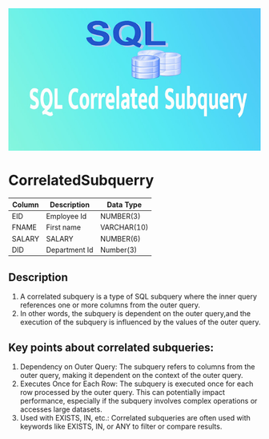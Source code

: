 <img src="./SQLcorrelated.jpg"  style='margin: auto;'>


# CorrelatedSubquerry

| Column            | Description                                   | Data Type        |
|-------------------|-----------------------------------------------|------------------|
| EID        | Employee Id                     | NUMBER(3)      |
| FNAME            | First name            | VARCHAR(10)       |
| SALARY        | SALARY                     | NUMBER(6)      |
| DID            | Department Id            | Number(3)       |

## Description
1. A correlated subquery is a type of SQL subquery where the inner query references one or more columns from the outer query. 
2. In other words, the subquery is dependent on the outer query,and the execution of the subquery is influenced by the values of the outer query.

## Key points about correlated subqueries:

1. Dependency on Outer Query: The subquery refers to columns from the outer query, making it dependent on the context of the outer query.
2. Executes Once for Each Row: The subquery is executed once for each row processed by the outer query. This can potentially impact performance, especially if the subquery involves complex operations or accesses large datasets.
3. Used with EXISTS, IN, etc.: Correlated subqueries are often used with keywords like EXISTS, IN, or ANY to filter or compare results.
